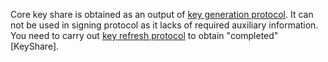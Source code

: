 Core key share is obtained as an output of [key generation protocol](crate::keygen()).
It can not be used in signing protocol as it lacks of required auxiliary information.
You need to carry out [key refresh protocol](crate::key_refresh()) to obtain "completed"
[KeyShare].
